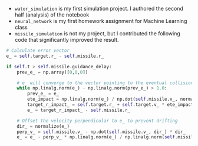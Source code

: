 * `wator_simulation` is my first simulation project. I authored the second half (analysis) of the notebook
* `neural_network` is my first homework assignment for Machine Learning class
* `missile_simulation` is not my project, but I contributed the following code that significantly improved the result. 
```python
# Calculate error vector
e_ = self.target.r_ - self.missile.r_

if self.t > self.missile.guidance_delay:
    prev_e_ = np.array([0,0,0])

    # e_ will converge to the vector pointing to the eventual collision location
    while np.linalg.norm(e_) - np.linalg.norm(prev_e_) > 1.0:
        prev_e_ = e_
        ete_impact = np.linalg.norm(e_) / np.dot(self.missile.v_, normalize(e_))
        target_r_impact_ = self.target.r_ + self.target.v_ * ete_impact                
        e_ = target_r_impact_ - self.missile.r_

    # Offset the velocity perpendicular to e_ to prevent drifting
    dir_ = normalize(e_)
    perp_v_ = self.missile.v_ - np.dot(self.missile.v_, dir_) * dir_
    e_ = e_ - perp_v_ * np.linalg.norm(e_) / np.linalg.norm(self.missile.v_)
```
